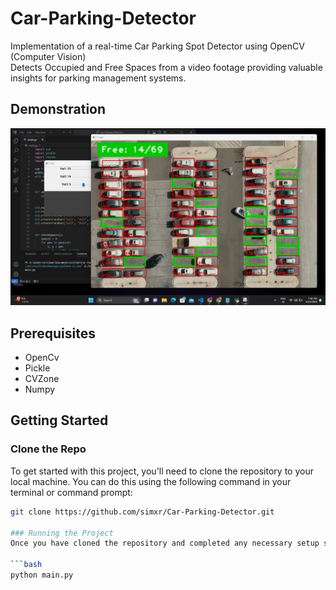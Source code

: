 # Car-Parking-Detector
Implementation of a real-time Car Parking Spot Detector using OpenCV (Computer Vision)<br>
Detects Occupied and Free Spaces from a video footage providing valuable insights for parking management systems.

## Demonstration
![demo.png](demo.png)

## Prerequisites
- OpenCv
- Pickle
- CVZone
- Numpy

## Getting Started
### Clone the Repo

To get started with this project, you'll need to clone the repository to your local machine. You can do this using the following command in your terminal or command prompt:

```bash
git clone https://github.com/simxr/Car-Parking-Detector.git 

### Running the Project
Once you have cloned the repository and completed any necessary setup steps, you can run the project using the following command:

```bash 
python main.py




